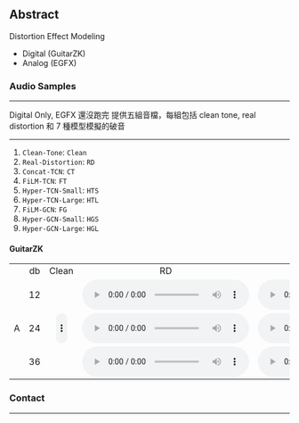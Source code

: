 ## Abstract
Distortion Effect Modeling 
- Digital (GuitarZK)
- Analog (EGFX)

### Audio Samples

<hr>
Digital Only, EGFX 還沒跑完
提供五組音檔，每組包括 clean tone, real distortion 和 7 種模型模擬的破音
<hr>

1. `Clean-Tone`: `Clean`
2. `Real-Distortion`: `RD`
3. `Concat-TCN`: `CT`
4. `FiLM-TCN`:  `FT`
5. `Hyper-TCN-Small`: `HTS`
6. `Hyper-TCN-Large`: `HTL`
7. `FiLM-GCN`: `FG`
8. `Hyper-GCN-Small`: `HGS`
9. `Hyper-GCN-Large`: `HGL`

#### GuitarZK

<table style='text-align: center;'>
  <tbody>
    <tr>
      <td></td>
      <td>db</td>
      <td>Clean</td>
      <td>RD</td>
      <td>CT</td>
      <td>FT</td>
      <td>HTS</td>
      <td>HTL</td>
      <td>FG</td>
      <td>HGS</td>
      <td>HGL</td>
    </tr>
    <tr>
      <td rowspan="0">A</td>
      <td>12</td>
      <td rowspan="0"><audio controls="" style="width: 20px;"><source src="./assets/audios/a/clean.wav" type="audio/mpeg" /></audio></td>
      <td><audio controls=""><source src="./assets/audios/a/rd_12.wav" type="audio/mpeg" /></audio></td>
      <td><audio controls=""><source src="./assets/audios/a/ct_12.wav" type="audio/mpeg" /></audio></td>
      <td><audio controls=""><source src="./assets/audios/a/ft_12.wav" type="audio/mpeg" /></audio></td>
      <td><audio controls=""><source src="./assets/audios/a/hts_12.wav" type="audio/mpeg" /></audio></td>
      <td><audio controls=""><source src="./assets/audios/a/htl_12.wav" type="audio/mpeg" /></audio></td>
      <td><audio controls=""><source src="./assets/audios/a/fg_12.wav" type="audio/mpeg" /></audio></td>
      <td><audio controls=""><source src="./assets/audios/a/hgl_12.wav" type="audio/mpeg" /></audio></td>
      <td><audio controls=""><source src="./assets/audios/a/hgl_12.wav" type="audio/mpeg" /></audio></td>
    </tr>
    <tr>
      <td>24</td>
      <td><audio controls=""><source src="./assets/audios/a/rd_24.wav" type="audio/mpeg" /></audio></td>
      <td><audio controls=""><source src="./assets/audios/a/ct_24.wav" type="audio/mpeg" /></audio></td>
      <td><audio controls=""><source src="./assets/audios/a/ft_24.wav" type="audio/mpeg" /></audio></td>
      <td><audio controls=""><source src="./assets/audios/a/hts_24.wav" type="audio/mpeg" /></audio></td>
      <td><audio controls=""><source src="./assets/audios/a/htl_24.wav" type="audio/mpeg" /></audio></td>
      <td><audio controls=""><source src="./assets/audios/a/fg_24.wav" type="audio/mpeg" /></audio></td>
      <td><audio controls=""><source src="./assets/audios/a/hgl_24.wav" type="audio/mpeg" /></audio></td>
      <td><audio controls=""><source src="./assets/audios/a/hgl_24.wav" type="audio/mpeg" /></audio></td>
    </tr>
    <tr>
      <td>36</td>
      <td><audio controls=""><source src="./assets/audios/a/rd_36.wav" type="audio/mpeg" /></audio></td>
      <td><audio controls=""><source src="./assets/audios/a/ct_36.wav" type="audio/mpeg" /></audio></td>
      <td><audio controls=""><source src="./assets/audios/a/ft_36.wav" type="audio/mpeg" /></audio></td>
      <td><audio controls=""><source src="./assets/audios/a/hts_36.wav" type="audio/mpeg" /></audio></td>
      <td><audio controls=""><source src="./assets/audios/a/htl_36.wav" type="audio/mpeg" /></audio></td>
      <td><audio controls=""><source src="./assets/audios/a/fg_36.wav" type="audio/mpeg" /></audio></td>
      <td><audio controls=""><source src="./assets/audios/a/hgl_36.wav" type="audio/mpeg" /></audio></td>
      <td><audio controls=""><source src="./assets/audios/a/hgl_36.wav" type="audio/mpeg" /></audio></td>
    </tr>
  </tbody>
</table>


### Contact 

<hr>


